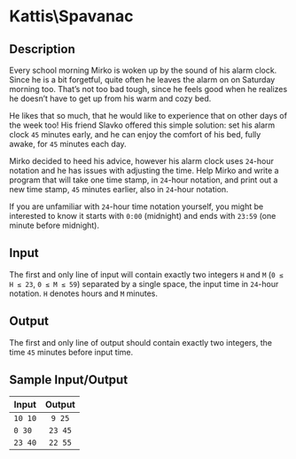 # Kattis\Spavanac

## Description

Every school morning Mirko is woken up by the sound of his alarm clock. Since he is a bit forgetful, quite often he leaves the alarm on on Saturday morning too. That’s not too bad tough, since he feels good when he realizes he doesn’t have to get up from his warm and cozy bed.

He likes that so much, that he would like to experience that on other days of the week too! His friend Slavko offered this simple solution: set his alarm clock `45` minutes early, and he can enjoy the comfort of his bed, fully awake, for `45` minutes each day.

Mirko decided to heed his advice, however his alarm clock uses `24`-hour notation and he has issues with adjusting the time. Help Mirko and write a program that will take one time stamp, in `24`-hour notation, and print out a new time stamp, `45` minutes earlier, also in `24`-hour notation.

If you are unfamiliar with `24`-hour time notation yourself, you might be interested to know it starts with `0:00` (midnight) and ends with `23:59` (one minute before midnight).

## Input

The first and only line of input will contain exactly two integers `H` and `M` (`0 ≤ H ≤ 23`, `0 ≤ M ≤ 59`) separated by a single space, the input time in `24`-hour notation. `H` denotes hours and `M` minutes.

## Output

The first and only line of output should contain exactly two integers, the time `45` minutes before input time.

## Sample Input/Output

| Input  |  Output |
| ------ |:-------:|
| `10 10`|  `9 25` |
| `0 30` | `23 45` |
| `23 40`| `22 55` |